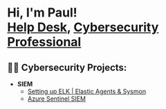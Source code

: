 <h1>Hi, I'm Paul! <br/><a href="https://github.com/CyberShifter">Help Desk</a>, <a href="https://www.linkedin.com/in/cyberguypaul/">Cybersecurity Professional</a></h1>

<h2>👨‍💻 Cybersecurity Projects:</h2>

- <b>SIEM</b>
  - [Setting up ELK | Elastic Agents & Sysmon](https://github.com/Cybershifter/Setting-Up-ELK)
  - [Azure Sentinel SIEM](https://github.com/Cybershifter/Building-an-Azure-Sentinel-SIEM/tree/main) 
